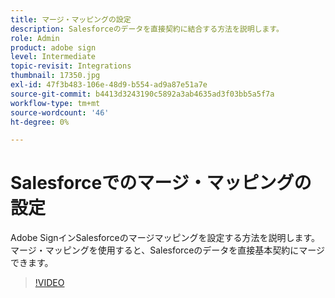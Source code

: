 ```yaml
---
title: マージ・マッピングの設定
description: Salesforceのデータを直接契約に結合する方法を説明します。
role: Admin
product: adobe sign
level: Intermediate
topic-revisit: Integrations
thumbnail: 17350.jpg
exl-id: 47f3b483-106e-48d9-b554-ad9a87e51a7e
source-git-commit: b4413d3243190c5892a3ab4635ad3f03bb5a5f7a
workflow-type: tm+mt
source-wordcount: '46'
ht-degree: 0%

---
```


# Salesforceでのマージ・マッピングの設定

Adobe SignインSalesforceのマージマッピングを設定する方法を説明します。 マージ・マッピングを使用すると、Salesforceのデータを直接基本契約にマージできます。

>[!VIDEO](https://video.tv.adobe.com/v/17350?hidetitle=true)
